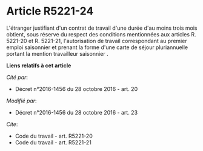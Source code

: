 # Article R5221-24

L'étranger justifiant d'un contrat de travail d'une durée d'au moins trois mois obtient, sous réserve du respect des
conditions mentionnées aux articles R. 5221-20 et R. 5221-21, l'autorisation de travail correspondant au premier emploi
saisonnier et prenant la forme d'une carte de séjour pluriannuelle portant la mention  travailleur saisonnier .

**Liens relatifs à cet article**

_Cité par_:

  - Décret n°2016-1456 du 28 octobre 2016 - art. 20

_Modifié par_:

  - Décret n°2016-1456 du 28 octobre 2016 - art. 23

_Cite_:

  - Code du travail - art. R5221-20
  - Code du travail - art. R5221-21
